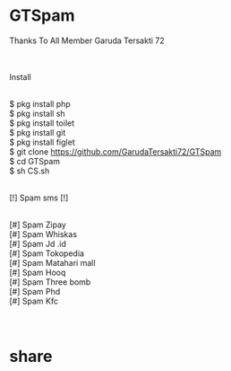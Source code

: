 # GTSpam
Thanks To All Member Garuda Tersakti 72<br><br><br>


Install<br><br>

$ pkg install php<br>
$ pkg install sh<br>
$ pkg install toilet<br>
$ pkg install git<br>
$ pkg install figlet<br>
$ git clone https://github.com/GarudaTersakti72/GTSpam<br>
$ cd GTSpam<br>
$ sh CS.sh<br><br>

[!] Spam sms [!]<br><br>

[#] Spam Zipay<br>
[#] Spam Whiskas<br>
[#] Spam Jd .id<br>
[#] Spam Tokopedia<br>
[#] Spam Matahari mall<br>
[#] Spam Hooq<br>
[#] Spam Three bomb<br>
[#] Spam Phd<br>
[#] Spam Kfc<br><br><br>


# share

